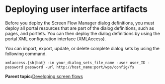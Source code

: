 # Deploying user interface artifacts

Before you deploy the Screen Flow Manager dialog definitions, you must deploy all portal resources that are part of the dialog definitions, such as pages, and portlets. You can then deploy the dialog definitions by using the portal XML configuration interface \(XMLAccess\).

You can import, export, update, or delete complete dialog sets by using the following command.

```
xmlaccess.{sh|bat} -in your_dialog_sets_file_name -user user_ID -password password -url http://host_name:port/wps/config/fs
```

**Parent topic:**[Developing screen flows](../screenflow/dev_scrnflow.md)

